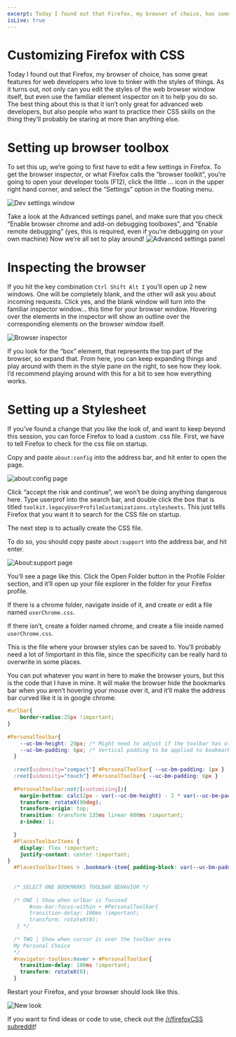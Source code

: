 ```yaml
---
excerpt: Today I found out that Firefox, my browser of choice, has some great features for web developers who love to tinker with the styles of things. As it turns out, not only can you edit the styles of the web browser window itself, but even use the familiar element inspector on it to help you do so. The best thing about this is that it isn’t only great for advanced web developers, but also people who want to practice their CSS skills on the thing they’ll probably be staring at more than anything else.
isLive: true
---
```


# Customizing Firefox with CSS

Today I found out that Firefox, my browser of choice, has some great features for web developers who love to tinker with the styles of things. As it turns out, not only can you edit the styles of the web browser window itself, but even use the familiar element inspector on it to help you do so. The best thing about this is that it isn’t only great for advanced web developers, but also people who want to practice their CSS skills on the thing they’ll probably be staring at more than anything else.


# Setting up browser toolbox

To set this up, we’re going to first have to edit a few settings in Firefox.
To get the browser inspector, or what Firefox calls the “browser toolkit”, you’re going to open your developer tools (F12), click the little … icon in the upper right hand corner, and select the “Settings” option in the floating menu. 

![Dev settings window](https://dev-to-uploads.s3.amazonaws.com/i/wq6m38g43ate6vhaxlac.png)


Take a look at the Advanced settings panel, and make sure that you check “Enable browser chrome and add-on debugging toolboxes”, and “Enable remote debugging” (yes, this is required, even if you’re debugging on your own machine)
Now we’re all set to play around!
![Advanced settings panel](https://dev-to-uploads.s3.amazonaws.com/i/su876mo1lvz8qmdllilu.png)

# Inspecting the browser

If you hit the key combination `Ctrl Shift Alt I` you’ll open up 2 new windows. One will be completely blank, and the other will ask you about incoming requests. Click yes, and the blank window will turn into the familiar inspector window… this time for your browser window. Hovering over the elements in the inspector will show an outline over the corresponding elements on the browser window itself.

![Browser inspector](https://dev-to-uploads.s3.amazonaws.com/i/4k1i6an793q1v1wgu5gb.png)

If you look for the “box” element, that represents the top part of the browser, so expand that.  From here, you can keep expanding things and play around with them in the style pane on the right, to see how they look. I’d recommend playing around with this for a bit to see how everything works. 

# Setting up a Stylesheet

If you’ve found a change that you like the look of, and want to keep beyond this session, you can force Firefox to load a custom .css file. First, we have to tell Firefox to check for the css file on startup.


Copy and paste `about:config` into the address bar, and hit enter to open the page.

![about:config page](https://dev-to-uploads.s3.amazonaws.com/i/8irqfd33rkiag4hvskri.PNG)

Click “accept the risk and continue”, we won’t be doing anything dangerous here. 
Type userprof into the search bar, and double click the box that is titled `toolkit.legacyUserProfileCustomizations.stylesheets`. This just tells Firefox that you want it to search for the CSS file on startup.  



The next step is to actually create the CSS file.

To do so, you should copy paste `about:support` into the address bar, and hit enter. 

![About:support page](https://dev-to-uploads.s3.amazonaws.com/i/hqhu3gvfohkxe54ceav0.png)

You’ll see a page like this. Click the Open Folder button in the Profile Folder section, and it’ll open up your file explorer in the folder for your Firefox profile. 


If there is a chrome folder, navigate inside of it, and create or edit a file named `userChrome.css`.

If there isn’t, create a folder named chrome, and create a file inside named `userChrome.css`.

This is the file where your browser styles can be saved to. You’ll probably need a lot of !important in this file, since the specificity can be really hard to overwrite in some places. 

You can put whatever you want in here to make the browser yours, but this is the code that I have in mine. It will make the browser hide the bookmarks bar when you aren’t hovering your mouse over it, and it’ll make the address bar curved like it is in google chrome. 

```css
#urlbar{
    border-radius:25px !important;
}
 
#PersonalToolbar{
    --uc-bm-height: 20px; /* Might need to adjust if the toolbar has other buttons */
    --uc-bm-padding: 6px; /* Vertical padding to be applied to bookmarks */
  }
  
  :root[uidensity="compact"] #PersonalToolbar{ --uc-bm-padding: 1px }
  :root[uidensity="touch"] #PersonalToolbar{ --uc-bm-padding: 6px }
  
  #PersonalToolbar:not([customizing]){
    margin-bottom: calc(2px - var(--uc-bm-height) - 2 * var(--uc-bm-padding));
    transform: rotateX(90deg);
    transform-origin: top;
    transition: transform 135ms linear 600ms !important;
    z-index: 1;
  
  }
  #PlacesToolbarItems {   
    display: flex !important;   
    justify-content: center !important; 
}
  #PlacesToolbarItems > .bookmark-item{ padding-block: var(--uc-bm-padding) !important; }
  
  
  /* SELECT ONE BOOKMARKS TOOLBAR BEHAVIOR */
  
  /* ONE | Show when urlbar is focused 
       #nav-bar:focus-within + #PersonalToolbar{ 
       transition-delay: 100ms !important; 
       transform: rotateX(0); 
   } */
  
  /* TWO | Show when cursor is over the toolbar area 
  My Personal Choice
  */
  #navigator-toolbox:hover > #PersonalToolbar{
    transition-delay: 100ms !important;
    transform: rotateX(0);
  }


```

Restart your Firefox, and your browser should look like this. 

![New look](https://dev-to-uploads.s3.amazonaws.com/i/21f6y1cyvr041e689gvm.PNG)

If you want to find ideas or code to use, check out the [/r/firefoxCSS subreddit](https://old.reddit.com/r/firefoxcss)!

